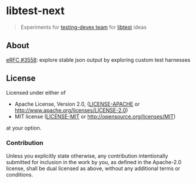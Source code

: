 # libtest-next

> Experiments for [testing-devex team](https://www.rust-lang.org/governance/teams/dev-tools#team-testing-devex) for [libtest](https://doc.rust-lang.org/stable/test/) ideas

## About

[eRFC #3558](https://github.com/rust-lang/rfcs/pull/3558): explore stable json output by exploring custom test harnesses

## License

Licensed under either of

* Apache License, Version 2.0, ([LICENSE-APACHE](LICENSE-APACHE) or <http://www.apache.org/licenses/LICENSE-2.0>)
* MIT license ([LICENSE-MIT](LICENSE-MIT) or <http://opensource.org/licenses/MIT>)

at your option.

### Contribution

Unless you explicitly state otherwise, any contribution intentionally
submitted for inclusion in the work by you, as defined in the Apache-2.0
license, shall be dual licensed as above, without any additional terms or
conditions.
